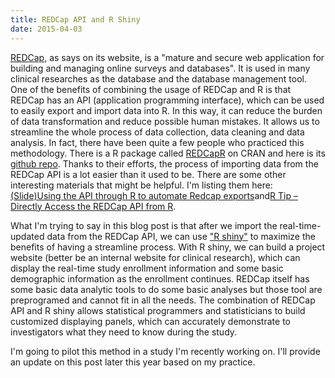```yaml
---
title: REDCap API and R Shiny
date: 2015-04-03
---
```



[REDCap](http://project-redcap.org/), as says on its website, is a "mature and secure web application for building and managing online surveys and databases". It is used in many clinical researches as the database and the database management tool. One of the benefits of combining the usage of REDCap and R is that REDCap has an API (application programming interface), which can be used to easily export and import data into R. In this way, it can reduce the burden of data transformation and reduce possible human mistakes. It allows us to streamline the whole process of data collection, data cleaning and data analysis. In fact, there have been quite a few people who practiced this methodology. There is a R package called [REDCapR](http://cran.r-project.org/web/packages/REDCapR/index.html) on CRAN and here is its [github repo](https://github.com/OuhscBbmc/REDCapR). Thanks to their efforts, the process of importing data from the REDCap API is a lot easier than it used to be. There are some other interesting materials that might be helpful. I'm listing them here: [(Slide)Using the API through R to automate Redcap exports](http://biostat.mc.vanderbilt.edu/wiki/pub/Main/JoAnnAlvarez/api.pdf)and[R Tip – Directly Access the REDCap API from R](http://www.thomasrehman.net/2011/07/14/r-tip-directly-access-the-redcap-api-from-r/).  

What I'm trying to say in this blog post is that after we import the real-time-updated data from the REDCap API, we can use ["R shiny"](http://shiny.rstudio.com/) to maximize the benefits of having a streamline process. With R shiny, we can build a project website (better be an internal website for clinical research), which can display the real-time study enrollment information and some basic demographic information as the enrollment continues. REDCap itself has some basic data analytic tools to do some basic analyses but those tool are preprogramed and cannot fit in all the needs. The combination of REDCap API and R shiny allows statistical programmers and statisticians to build customized displaying panels, which can accurately demonstrate to investigators what they need to know during the study.   

I'm going to pilot this method in a study I'm recently working on. I'll provide an update on this post later this year based on my practice.  
